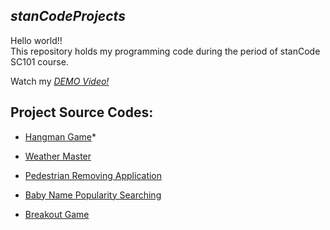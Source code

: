 ## *stanCodeProjects*
Hello world!!\
This repository holds my programming code during the period of stanCode SC101 course. 

Watch my *[DEMO Video!](https://youtube.com/playlist?list=PLF8L22dfz3V4isZlmyH0BImRhG9Mh1nVb)*

## Project Source Codes:
* [Hangman Game](https://github.com/SeanWangreal/stanCodeProjects/blob/394cb70eaba7e7627e9273421bb3f385cdd3d42f/stanCode_projects/hangman/hangman.py)*
   
* [Weather Master](https://github.com/SeanWangreal/stanCodeProjects/blob/394cb70eaba7e7627e9273421bb3f385cdd3d42f/stanCode_projects/weather_master/weather_master.py)
  
* [Pedestrian Removing Application](https://github.com/SeanWangreal/stanCodeProjects/blob/394cb70eaba7e7627e9273421bb3f385cdd3d42f/stanCode_projects/stanCodoshop/stanCodoshop.py)
  
* [Baby Name Popularity Searching](https://github.com/SeanWangreal/stanCodeProjects/blob/394cb70eaba7e7627e9273421bb3f385cdd3d42f/stanCode_projects/babyname/babygraphics.py)
  
* [Breakout Game](https://github.com/SeanWangreal/stanCodeProjects/blob/394cb70eaba7e7627e9273421bb3f385cdd3d42f/stanCode_projects/breakout/breakout.py)
